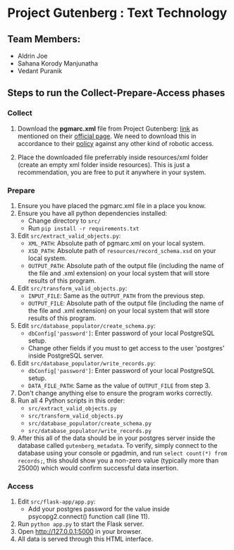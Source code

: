 # Project Gutenberg : Text Technology

## Team Members:

- Aldrin Joe
- Sahana Korody Manjunatha
- Vedant Puranik

## Steps to run the Collect-Prepare-Access phases

### Collect

1. Download the **pgmarc.xml** file from Project Gutenberg: [link](https://www.gutenberg.org/cache/epub/feeds/) as mentioned on their [official page](https://www.gutenberg.org/ebooks/offline_catalogs.html#:~:text=very%20user%2Dfriendly.-,The%20Project%20Gutenberg%20Catalog%20Metadata%20in%20Machine%2DReadable%20Format,-XML/RDF/CSV). We need to download this in accordance to their [policy](https://www.gutenberg.org/policy/robot_access.html) against any other kind of robotic access.

2. Place the downloaded file preferrably inside resources/xml folder (create an empty xml folder inside resources). This is just a recommendation, you are free to put it anywhere in your system.

### Prepare

1. Ensure you have placed the pgmarc.xml file in a place you know.
2. Ensure you have all python dependencies installed:
    - Change directory to `src/`
    - Run `pip install -r requirements.txt`
2. Edit `src/extract_valid_objects.py`: 
    - `XML_PATH`: Absolute path of pgmarc.xml on your local system.
    - `XSD_PATH`: Absolute path of `resources/record_schema.xsd` on your local system.
    - `OUTPUT_PATH`: Absolute path of the output file (including the name of the file and .xml extension) on your local system that will store results of this program.
3. Edit `src/transform_valid_objects.py`:
    - `INPUT_FILE`: Same as the `OUTPUT_PATH` from the previous step.
    - `OUTPUT_FILE`: Absolute path of the output file (including the name of the file and .xml extension) on your local system that will store results of this program.
4. Edit `src/database_populator/create_schema.py`:
    - `dbConfig['password']`: Enter password of your local PostgreSQL setup.
    - Change other fields if you must to get access to the user 'postgres' inside PostgreSQL server.
5. Edit `src/database_populator/write_records.py`:
    - `dbConfig['password']`: Enter password of your local PostgreSQL setup.
    - `DATA_FILE_PATH`: Same as the value of `OUTPUT_FILE` from step 3.
7. Don't change anything else to ensure the program works correctly.
8. Run all 4 Python scripts in this order:
    - `src/extract_valid_objects.py`
    - `src/transform_valid_objects.py`
    - `src/database_populator/create_schema.py`
    - `src/database_populator/write_records.py`
9. After this all of the data should be in your postgres server inside the database called `gutenberg_metadata`. To verify, simply connect to the database using your console or pgadmin, and run `select count(*) from records;`, this should show you a non-zero value (typically more than 25000) which would confirm successful data insertion.

### Access

1. Edit `src/flask-app/app.py`:
    - Add your postgres password for the value inside psycopg2.connect() function call (line 11).
2. Run `python app.py` to start the Flask server.
3. Open http://127.0.0.1:5000 in your browser.
4. All data is served through this HTML interface.